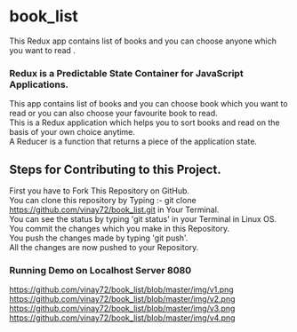 # book_list
This Redux app contains list of books and you can choose anyone which you want to read . 
### Redux is a Predictable State Container for JavaScript Applications.
This app contains list of books and you can choose book which you want to read or you can  also choose your favourite book to read.<br>
This is a Redux application which helps you to sort books and read on the basis of your own choice anytime.<br>
A Reducer is a function that returns a piece of the application state. <br>
## Steps for Contributing to this Project.
First you have to Fork This Repository on GitHub.<br>
You can clone this repository by Typing :- git clone https://github.com/vinay72/book_list.git in Your Terminal.<br>
You can see the status by typing 'git status' in your Terminal in Linux OS.<br>
You commit the changes which you make in this Repository.<br>
You push the changes made by typing 'git push'.<br>
All the changes are now pushed to your Repository.<br>
### Running Demo on Localhost Server 8080
https://github.com/vinay72/book_list/blob/master/img/v1.png <br>
https://github.com/vinay72/book_list/blob/master/img/v2.png <br>
https://github.com/vinay72/book_list/blob/master/img/v3.png <br>
https://github.com/vinay72/book_list/blob/master/img/v4.png

